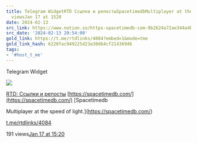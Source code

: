 ```yaml
---
title: Telegram WidgetRTD Ссылки и репостыSpacetimedbMultiplayer at the speed of lighttmertdlinks4084191
  viewsJan 17 at 1520
date: 2024-02-13
src_link: https://www.notion.so/https-spacetimedb-com-9b2624a72ae344a4b34aac22d797da2a
src_date: '2024-02-13 20:54:00'
gold_link: https://t.me/rtdlinks/4084?embed=1&mode=tme
gold_link_hash: 6220fac949225d23a30d64cf21436946
tags:
- '#host_t_me'
---
```






Telegram Widget




















[*![](https://cdn4.cdn-telegram.org/file/OSP5eSN1Fh5Og4jH5NBxBc3QAzgqHjg8SyCD5TphYcAL91DciL-FdaFVdCUUE21blsgMX6_Euw6qYj0znJomfWcNm0CID6mfmfmqoMLJ15pqsco68PosPtf7kKP_X3OpDin34tBOFtdPMfbHiS9hOsiLuTZmoSV2ngxItKoATygKQt6QSA5vfY7RMnXgFnJ_mVX31etU3BuiWvWTlO0yCCj-cVm-HtfOrveectudQXBX6Xw-hoCfOC3V110Lp6591VwnJtY5SowUdpFWmm3ZSh2_bGQYm-VxafONrOneFzG28g3dnJRNPqM8J5ajxibmoOo6zvCbUHlrt03-GSAmwg.jpg)*](https://t.me/rtdlinks)



[RTD: Ссылки и репосты](https://t.me/rtdlinks)
[https://spacetimedb.com/](https://spacetimedb.com/)
[Spacetimedb

Multiplayer at the speed of light.](https://spacetimedb.com/)

[t.me/rtdlinks/4084](https://t.me/rtdlinks/4084)

191 views[Jan 17 at 15:20](https://t.me/rtdlinks/4084)